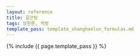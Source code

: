 ```yaml
---
layout: reference
title: 갈근탕
tags: 상한론, 처방
template_pass: template_shanghanlun_formulas.md
---
```



{% include {{ page.template_pass }} %}
